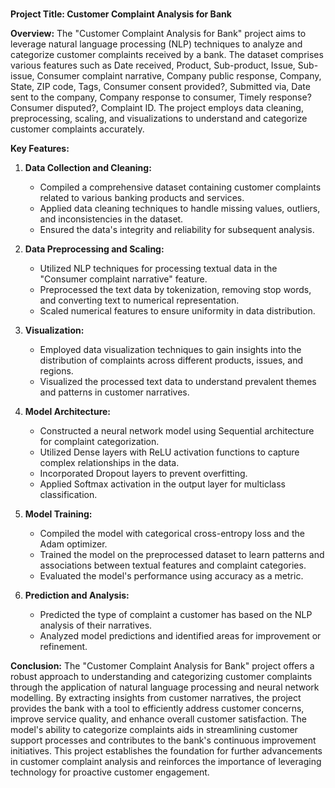 #
**Project Title: Customer Complaint Analysis for Bank**

**Overview:**
The "Customer Complaint Analysis for Bank" project aims to leverage natural language processing (NLP) techniques to analyze and categorize customer complaints received by a bank. The dataset comprises various features such as Date received, Product, Sub-product, Issue, Sub-issue, Consumer complaint narrative, Company public response, Company, State, ZIP code, Tags, Consumer consent provided?, Submitted via, Date sent to the company, Company response to consumer, Timely response? Consumer disputed?, Complaint ID. The project employs data cleaning, preprocessing, scaling, and visualizations to understand and categorize customer complaints accurately.

**Key Features:**

1. **Data Collection and Cleaning:**
   - Compiled a comprehensive dataset containing customer complaints related to various banking products and services.
   - Applied data cleaning techniques to handle missing values, outliers, and inconsistencies in the dataset.
   - Ensured the data's integrity and reliability for subsequent analysis.

2. **Data Preprocessing and Scaling:**
   - Utilized NLP techniques for processing textual data in the "Consumer complaint narrative" feature.
   - Preprocessed the text data by tokenization, removing stop words, and converting text to numerical representation.
   - Scaled numerical features to ensure uniformity in data distribution.

3. **Visualization:**
   - Employed data visualization techniques to gain insights into the distribution of complaints across different products, issues, and regions.
   - Visualized the processed text data to understand prevalent themes and patterns in customer narratives.

4. **Model Architecture:**
   - Constructed a neural network model using Sequential architecture for complaint categorization.
   - Utilized Dense layers with ReLU activation functions to capture complex relationships in the data.
   - Incorporated Dropout layers to prevent overfitting.
   - Applied Softmax activation in the output layer for multiclass classification.

5. **Model Training:**
   - Compiled the model with categorical cross-entropy loss and the Adam optimizer.
   - Trained the model on the preprocessed dataset to learn patterns and associations between textual features and complaint categories.
   - Evaluated the model's performance using accuracy as a metric.

6. **Prediction and Analysis:**
   - Predicted the type of complaint a customer has based on the NLP analysis of their narratives.
   - Analyzed model predictions and identified areas for improvement or refinement.

**Conclusion:**
The "Customer Complaint Analysis for Bank" project offers a robust approach to understanding and categorizing customer complaints through the application of natural language processing and neural network modelling. By extracting insights from customer narratives, the project provides the bank with a tool to efficiently address customer concerns, improve service quality, and enhance overall customer satisfaction. The model's ability to categorize complaints aids in streamlining customer support processes and contributes to the bank's continuous improvement initiatives. This project establishes the foundation for further advancements in customer complaint analysis and reinforces the importance of leveraging technology for proactive customer engagement.
